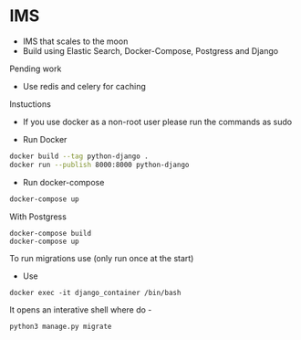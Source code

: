 # IMS
- IMS that scales to the moon 
- Build using Elastic Search, Docker-Compose, Postgress and Django

Pending work 
- Use redis and celery for caching


Instuctions 

- If you use docker as a non-root user please run the commands as sudo

- Run Docker
```sh
docker build --tag python-django .
docker run --publish 8000:8000 python-django
```
- Run docker-compose 
```sh
docker-compose up
```

With Postgress
```
docker-compose build
docker-compose up
```
To run migrations use  (only run once at the start)
- Use 
```
docker exec -it django_container /bin/bash
```
It opens an interative shell where do - 
```
python3 manage.py migrate
```
